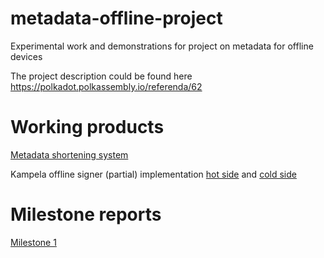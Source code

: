 # metadata-offline-project
Experimental work and demonstrations for project on metadata for offline devices

The project description could be found here https://polkadot.polkassembly.io/referenda/62

# Working products
[Metadata shortening system](https://github.com/Alzymologist/metadata-shortener)

Kampela offline signer (partial) implementation [hot side](https://github.com/Kalapaja/siltti/blob/1beab558e8c324d008cbb339b2801d426c694fdd/rust/database/src/process_input.rs#L67) and [cold side](https://github.com/Kalapaja/kampela-firmware/blob/5a5050315c8284a3b887e017d340e8b6bad55213/kampela-system/src/devices/psram.rs#L295)

# Milestone reports

[Milestone 1](milestone_1.md)

